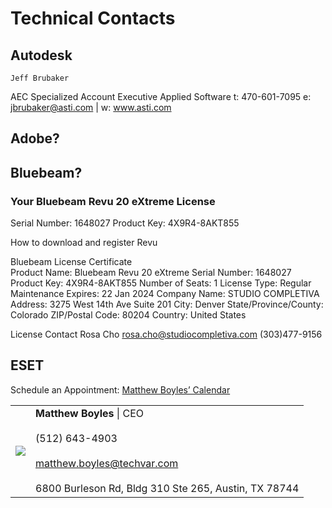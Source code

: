 # Technical Contacts



## Autodesk

	Jeff Brubaker 
AEC Specialized Account Executive
Applied Software 
t: 470-601-7095 
e: jbrubaker@asti.com  |  w: www.asti.com 

 	 	 	 	 



 


##  Adobe?

## Bluebeam?


### Your Bluebeam Revu 20 eXtreme License 
 
Serial Number: 1648027 
Product Key: 4X9R4-8AKT855 
 
How to download and register Revu 

	 
Bluebeam License Certificate 	 
Product Name: Bluebeam Revu 20 eXtreme
Serial Number: 1648027
Product Key: 4X9R4-8AKT855 
Number of Seats: 1
License Type: Regular 
Maintenance Expires: 22 Jan 2024 
		Company Name: STUDIO COMPLETIVA
Address: 3275 West 14th Ave Suite 201
City: Denver
State/Province/County: Colorado
ZIP/Postal Code: 80204
Country: United States

License Contact 
Rosa Cho 
rosa.cho@studiocompletiva.com 
(303)477-9156 



## ESET

Schedule an Appointment: [Matthew Boyles’ Calendar](https://calendar.app.google/6YBasGhCBYWXFfSi9)

|   |   |
|---|---|
|![](https://lh4.googleusercontent.com/NUA0z0EofNEIlSLzeNSKtg7LEmktzjAPFSeNF4aeC2NEHbdtmUuU10vx2lDdwYBXjshKk_xUd8XtpSbjC-l0pR0NKht2-QPXhI5SLNhuficRqZ8q2wXHI8gzbad6_Y9kZxb6wgszefYK-fPcM1N0Eb0)|**Matthew Boyles** \| CEO<br><br>(512) 643-4903<br><br>[matthew.boyles@techvar.com](mailto:matthew.boyles@techvar.com)<br><br>6800 Burleson Rd, Bldg 310 Ste 265, Austin, TX 78744|

